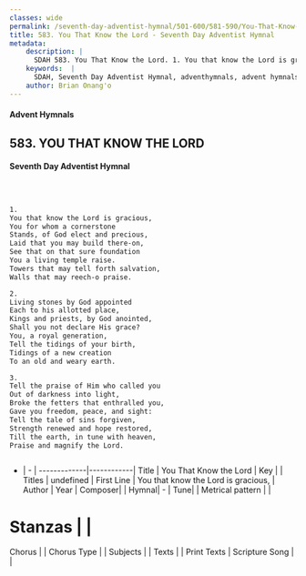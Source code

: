 ```yaml
---
classes: wide
permalink: /seventh-day-adventist-hymnal/501-600/581-590/You-That-Know-the-Lord/
title: 583. You That Know the Lord - Seventh Day Adventist Hymnal
metadata:
    description: |
      SDAH 583. You That Know the Lord. 1. You that know the Lord is gracious, You for whom a cornerstone Stands, of God elect and precious, Laid that you may build there-on, See that on that sure foundation You a living temple raise. Towers that may tell forth salvation, Walls that may reech-o praise.
    keywords:  |
      SDAH, Seventh Day Adventist Hymnal, adventhymnals, advent hymnals, You That Know the Lord, You that know the Lord is gracious, 
    author: Brian Onang'o
---
```


#### Advent Hymnals
## 583. YOU THAT KNOW THE LORD
#### Seventh Day Adventist Hymnal

```txt



1.
You that know the Lord is gracious,
You for whom a cornerstone
Stands, of God elect and precious,
Laid that you may build there-on,
See that on that sure foundation
You a living temple raise.
Towers that may tell forth salvation,
Walls that may reech-o praise.

2.
Living stones by God appointed
Each to his allotted place,
Kings and priests, by God anointed,
Shall you not declare His grace?
You, a royal generation,
Tell the tidings of your birth,
Tidings of a new creation
To an old and weary earth.

3.
Tell the praise of Him who called you
Out of darkness into light,
Broke the fetters that enthralled you,
Gave you freedom, peace, and sight:
Tell the tale of sins forgiven,
Strength renewed and hope restored,
Till the earth, in tune with heaven,
Praise and magnify the Lord.



```

- |   -  |
-------------|------------|
Title | You That Know the Lord |
Key |  |
Titles | undefined |
First Line | You that know the Lord is gracious, |
Author | 
Year | 
Composer|  |
Hymnal|  - |
Tune|  |
Metrical pattern | |
# Stanzas |  |
Chorus |  |
Chorus Type |  |
Subjects |  |
Texts |  |
Print Texts | 
Scripture Song |  |
  
